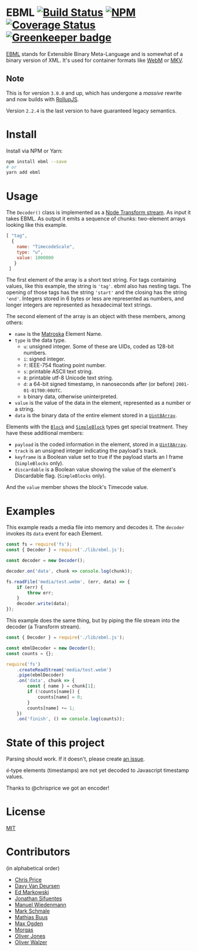 # EBML [![Build Status](https://travis-ci.org/node-ebml/node-ebml.png?branch=master)](https://travis-ci.org/node-ebml/node-ebml) [![NPM](https://nodei.co/npm/ebml.png?compact=true)](https://www.npmjs.com/package/ebml) [![Coverage Status](https://codecov.io/gh/node-ebml/node-ebml/branch/master/graph/badge.svg)](https://codecov.io/gh/node-ebml/node-ebml) [![Greenkeeper badge](https://badges.greenkeeper.io/node-ebml/node-ebml.svg)](https://greenkeeper.io/)

[EBML][EBML] stands for Extensible Binary Meta-Language and is somewhat of a
binary version of XML. It's used for container formats like [WebM][webm] or
[MKV][mkv].

## Note

This is for version `3.0.0` and up, which has undergone a *massive* rewrite and
now builds with [RollupJS][rollup].

Version `2.2.4` is the last version to have guaranteed legacy semantics.

# Install

Install via NPM or Yarn:

```bash
npm install ebml --save
# or
yarn add ebml
```

# Usage

The `Decoder()` class is implemented as a [Node Transform stream][node-stream-transform].
As input it takes EBML. As output it emits a sequence of chunks: two-element
arrays looking like this example.

```js
[ "tag",
  {
    name: "TimecodeScale",
    type: "u",
    value: 1000000
   }
 ]
```

The first element of the array is a short text string. For tags containing
values, like this example, the string is `'tag'`. ebml also has nesting tags.
The opening of those tags has the string `'start'` and the closing has the
string `'end'`. Integers stored in 6 bytes or less are represented as numbers,
and longer integers are represented as hexadecimal text strings.

The second element of the array is an object with these members, among others:

* `name` is the [Matroska][mkv] Element Name.
* `type` is the data type.
  * `u`: unsigned integer. Some of these are UIDs, coded as 128-bit numbers.
  * `i`: signed integer.
  * `f`: IEEE-754 floating point number.
  * `s`: printable ASCII text string.
  * `8`: printable utf-8 Unicode text string.
  * `d`: a 64-bit signed timestamp, in nanoseconds after (or before) `2001-01-01T00:00UTC`.
  * `b` binary data, otherwise uninterpreted.
* `value` is the value of the data in the element, represented as a number or a string.
* `data` is the binary data of the entire element stored in a [`Uint8Array`][MDN-Uint8Array].

Elements with the [`Block`][mkv-block] and  [`SimpleBlock`][mkv-sblock] types
get special treatment. They have these additional members:

* `payload` is the coded information in the element, stored in a  [`Uint8Array`][MDN-Uint8Array].
* `track` is an unsigned integer indicating the payload's track.
* `keyframe` is a Boolean value set to true if the payload starts an I frame (`SimpleBlocks` only).
* `discardable` is a Boolean value showing the value of the element's Discardable flag. (`SimpleBlocks` only).

And the `value` member shows the block's Timecode value.

# Examples

This example reads a media file into memory and decodes it. The `decoder`
invokes its `data` event for each Element.

```js
const fs = require('fs');
const { Decoder } = require('./lib/ebml.js');

const decoder = new Decoder();

decoder.on('data', chunk => console.log(chunk));

fs.readFile('media/test.webm', (err, data) => {
    if (err) {
        throw err;
    }
    decoder.write(data);
});
```

This example does the same thing, but by piping the file stream into the decoder (a Transform stream).

```js
const { Decoder } = require('./lib/ebml.js');

const ebmlDecoder = new Decoder();
const counts = {};

require('fs')
    .createReadStream('media/test.webm')
    .pipe(ebmlDecoder)
    .on('data', chunk => {
        const { name } = chunk[1];
        if (!counts[name]) {
            counts[name] = 0;
        }
        counts[name] += 1;
    })
    .on('finish', () => console.log(counts));
```

# State of this project

Parsing should work. If it doesn't, please create [an issue][new-issue].

`d`-type elements (timestamps) are not yet decoded to Javascript timestamp
values.

Thanks to @chrisprice we got an encoder!

# License

[MIT](./LICENSE)

# Contributors

(in alphabetical order)

* [Chris Price](https://github.com/chrisprice)
* [Davy Van Deursen](https://github.com/dvdeurse)
* [Ed Markowski](https://github.com/siphontv)
* [Jonathan Sifuentes](https://github.com/jayands)
* [Manuel Wiedenmann](https://github.com/fsmanuel)
* [Mark Schmale](https://github.com/themasch)
* [Mathias Buus](https://github.com/mafintosh)
* [Max Ogden](https://github.com/maxogden)
* [Morgas](https://github.com/Morgas01)
* [Oliver Jones](https://github.com/OllieJones)
* [Oliver Walzer](https://github.com/owcd)

[EBML]: http://ebml.sourceforge.net/
[new-issue]: https://github.com/node-ebml/node-ebml/issues/new
[MDN-Uint8Array]: https://developer.mozilla.org/en-US/docs/Web/JavaScript/Reference/Global_Objects/Uint8Array
[node-stream-transform]: https://nodejs.org/api/stream.html#stream_class_stream_transform
[mkv]: http://www.matroska.org/technical/specs/index.html
[rollup]: https://rollupjs.org/
[mkv-block]: https://www.matroska.org/technical/specs/index.html#block_structure
[mkv-sblock]: https://www.matroska.org/technical/specs/index.html#simpleblock_structure
[webm]: https://www.webmproject.org/
